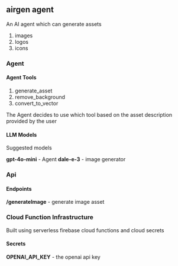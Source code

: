 ## airgen agent

An AI agent which can generate assets

1. images
2. logos
3. icons

### Agent

####  Agent Tools

1. generate_asset
2. remove_background
3. convert_to_vector

The Agent decides to use which tool based on the asset description provided by the user

#### LLM Models

Suggested models 

**gpt-4o-mini** - Agent 
**dale-e-3** - image generator

### Api

#### Endpoints

**/generateImage** - generate image asset

### Cloud Function Infrastructure

Built using serverless firebase cloud functions and cloud secrets

#### Secrets

**OPENAI_API_KEY** - the openai api key